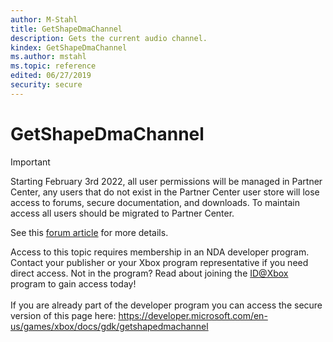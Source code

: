 ```yaml
---
author: M-Stahl
title: GetShapeDmaChannel
description: Gets the current audio channel.
kindex: GetShapeDmaChannel
ms.author: mstahl
ms.topic: reference
edited: 06/27/2019
security: secure
---
```


# GetShapeDmaChannel
> [!IMPORTANT]
> Starting February 3rd 2022, all user permissions will be managed in Partner Center, any users that do not exist in the Partner Center user store will lose access to forums, secure documentation, and downloads. To maintain access all users should be migrated to Partner Center. <p></p>See this <a href="https://forums.xboxlive.com/articles/132187/breaking-change-user-access-for-forums-secure-docu.html">forum article</a> for more details.  

 Access to this topic requires membership in an NDA developer program. Contact your publisher or your Xbox program representative if you need direct access. Not in the program? Read about joining the <a href="https://www.xbox.com/Developers/id">ID@Xbox</a> program to gain access today!  <br/><br/>If you are already part of the developer program you can access the secure version of this page here: <a target="_blank" href="https://developer.microsoft.com/en-us/games/xbox/docs/gdk/getshapedmachannel">https://developer.microsoft.com/en-us/games/xbox/docs/gdk/getshapedmachannel</a>